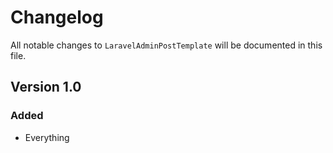# Changelog

All notable changes to `LaravelAdminPostTemplate` will be documented in this file.

## Version 1.0

### Added
- Everything
